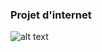 ### Projet d'internet

![alt text](https://github.com/HeloiseLafargue/S6/Internet/Projet_internet//blob/main/projet_internet.png?raw=true)
